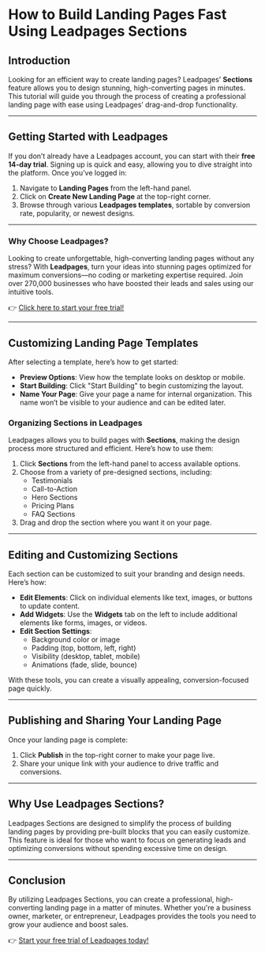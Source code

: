 # How to Build Landing Pages Fast Using Leadpages Sections

## Introduction

Looking for an efficient way to create landing pages? Leadpages’ **Sections** feature allows you to design stunning, high-converting pages in minutes. This tutorial will guide you through the process of creating a professional landing page with ease using Leadpages’ drag-and-drop functionality.

---

## Getting Started with Leadpages

If you don’t already have a Leadpages account, you can start with their **free 14-day trial**. Signing up is quick and easy, allowing you to dive straight into the platform. Once you’ve logged in:

1. Navigate to **Landing Pages** from the left-hand panel.
2. Click on **Create New Landing Page** at the top-right corner.
3. Browse through various **Leadpages templates**, sortable by conversion rate, popularity, or newest designs.

---

### Why Choose Leadpages?

Looking to create unforgettable, high-converting landing pages without any stress? With **Leadpages**, turn your ideas into stunning pages optimized for maximum conversions—no coding or marketing expertise required. Join over 270,000 businesses who have boosted their leads and sales using our intuitive tools.

👉 [Click here to start your free trial!](https://bit.ly/LEadPages)

---

## Customizing Landing Page Templates

After selecting a template, here’s how to get started:

- **Preview Options**: View how the template looks on desktop or mobile.
- **Start Building**: Click "Start Building" to begin customizing the layout.
- **Name Your Page**: Give your page a name for internal organization. This name won’t be visible to your audience and can be edited later.

### Organizing Sections in Leadpages

Leadpages allows you to build pages with **Sections**, making the design process more structured and efficient. Here’s how to use them:

1. Click **Sections** from the left-hand panel to access available options.
2. Choose from a variety of pre-designed sections, including:
   - Testimonials
   - Call-to-Action
   - Hero Sections
   - Pricing Plans
   - FAQ Sections
3. Drag and drop the section where you want it on your page.

---

## Editing and Customizing Sections

Each section can be customized to suit your branding and design needs. Here’s how:

- **Edit Elements**: Click on individual elements like text, images, or buttons to update content.
- **Add Widgets**: Use the **Widgets** tab on the left to include additional elements like forms, images, or videos.
- **Edit Section Settings**:
  - Background color or image
  - Padding (top, bottom, left, right)
  - Visibility (desktop, tablet, mobile)
  - Animations (fade, slide, bounce)

With these tools, you can create a visually appealing, conversion-focused page quickly.

---

## Publishing and Sharing Your Landing Page

Once your landing page is complete:

1. Click **Publish** in the top-right corner to make your page live.
2. Share your unique link with your audience to drive traffic and conversions.

---

## Why Use Leadpages Sections?

Leadpages Sections are designed to simplify the process of building landing pages by providing pre-built blocks that you can easily customize. This feature is ideal for those who want to focus on generating leads and optimizing conversions without spending excessive time on design.

---

## Conclusion

By utilizing Leadpages Sections, you can create a professional, high-converting landing page in a matter of minutes. Whether you're a business owner, marketer, or entrepreneur, Leadpages provides the tools you need to grow your audience and boost sales.

👉 [Start your free trial of Leadpages today!](https://bit.ly/LEadPages)
